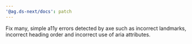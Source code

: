 ```yaml
---
'@ag.ds-next/docs': patch
---
```


Fix many, simple a11y errors detected by axe such as incorrect landmarks, incorrect heading order and incorrect use of aria attributes.
